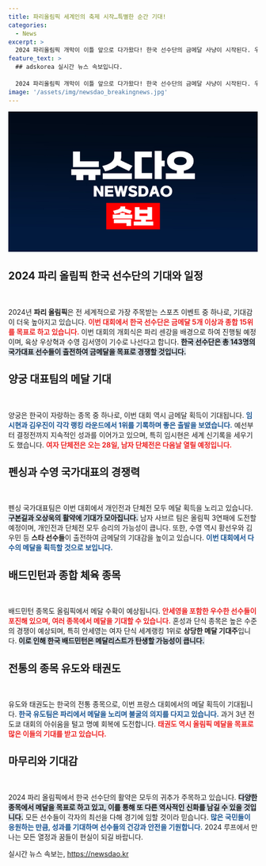 ```yaml
---
title: 파리올림픽 세계인의 축제 시작…특별한 순간 기대!
categories:
  - News
excerpt: >
  2024 파리올림픽 개막이 이틀 앞으로 다가왔다! 한국 선수단의 금메달 사냥이 시작된다. 우상혁과 김서영이 기수로 나서는 이번 축제는 센강에서 야외 개회식이 펼쳐지며, 남녀 양궁, 배드민턴 등 다양한 종목에서 메달 기대가 고조된다. 클릭하여 자세한 내용을 확인하세요!
feature_text: >
  ## adskorea 실시간 뉴스 속보입니다.

  2024 파리올림픽 개막이 이틀 앞으로 다가왔다! 한국 선수단의 금메달 사냥이 시작된다. 우상혁과 김서영이 기수로 나서는 이번 축제는 센강에서 야외 개회식이 펼쳐지며, 남녀 양궁, 배드민턴 등 다양한 종목에서 메달 기대가 고조된다. 클릭하여 자세한 내용을 확인하세요!
image: '/assets/img/newsdao_breakingnews.jpg'
---
```


<p><img src="/assets/img/newsdao_breakingnews.jpg" alt="adskorea 속보" /></p>

<h2 data-ke-size="size26">2024 파리 올림픽 한국 선수단의 기대와 일정</h2>

<p data-ke-size="size16">&nbsp;</p>

<p>2024년 <b>파리 올림픽</b>은 전 세계적으로 가장 주목받는 스포츠 이벤트 중 하나로, 기대감이 더욱 높아지고 있습니다. <b><span style="color: #ee2323;">이번 대회에서 한국 선수단은 금메달 5개 이상과 종합 15위를 목표로 하고 있습니다.</span></b> 이번 대회의 개회식은 파리 센강을 배경으로 하여 진행될 예정이며, 육상 우상혁과 수영 김서영이 기수로 나선다고 합니다. <b><span style="background-color: #21538527;">한국 선수단은 총 143명의 국가대표 선수들이 출전하여 금메달을 목표로 경쟁할 것입니다.</span></b></p>

<h2 data-ke-size="size26">양궁 대표팀의 메달 기대</h2>

<p data-ke-size="size16">&nbsp;</p>

<p>양궁은 한국이 자랑하는 종목 중 하나로, 이번 대회 역시 금메달 획득이 기대됩니다. <b><span style="color: #1a5490;">임시현과 김우진이 각각 랭킹 라운드에서 1위를 기록하며 좋은 출발을 보였습니다.</span></b> 예선부터 결정전까지 지속적인 성과를 이어가고 있으며, 특히 임시현은 세계 신기록을 세우기도 했습니다. <b><span style="color: #ee2323;">여자 단체전은 오는 28일, 남자 단체전은 다음날 열릴 예정입니다.</span></b></p>

<h2 data-ke-size="size26">펜싱과 수영 국가대표의 경쟁력</h2>

<p data-ke-size="size16">&nbsp;</p>

<p>펜싱 국가대표팀은 이번 대회에서 개인전과 단체전 모두 메달 획득을 노리고 있습니다. <b><span style="background-color: #21538527;">구본길과 오상욱의 활약에 기대가 모아집니다.</span></b> 남자 사브르 팀은 올림픽 3연패에 도전할 예정이며, 개인전과 단체전 모두 승리의 가능성이 큽니다. 또한, 수영 역시 황선우와 김우민 등 <b>스타 선수들</b>이 출전하여 금메달의 기대감을 높이고 있습니다. <b><span style="color: #1a5490;">이번 대회에서 다수의 메달을 획득할 것으로 보입니다.</span></b></p>

<h2 data-ke-size="size26">배드민턴과 종합 체육 종목</h2>

<p data-ke-size="size16">&nbsp;</p>

<p>배드민턴 종목도 올림픽에서 메달 수확이 예상됩니다. <b><span style="color: #ee2323;">안세영을 포함한 우수한 선수들이 포진해 있으며, 여러 종목에서 메달을 기대할 수 있습니다.</span></b> 혼성과 단식 종목은 높은 수준의 경쟁이 예상되며, 특히 안세영는 여자 단식 세계랭킹 1위로 <b>상당한 메달 기대주</b>입니다. <b><span style="background-color: #21538527;">이로 인해 한국 배드민턴은 메달리스트가 탄생할 가능성이 큽니다.</span></b></p>

<h2 data-ke-size="size26">전통의 종목 유도와 태권도</h2>

<p data-ke-size="size16">&nbsp;</p>

<p>유도와 태권도는 한국의 전통 종목으로, 이번 프랑스 대회에서의 메달 획득이 기대됩니다. <b><span style="color: #1a5490;">한국 유도팀은 파리에서 메달을 노리며 불굴의 의지를 다지고 있습니다.</span></b>  과거 3년 전 도쿄 대회의 아쉬움을 털고 명예 회복에 도전합니다. <b><span style="color: #ee2323;">태권도 역시 올림픽 메달을 목표로 많은 이들의 기대를 받고 있습니다.</span></b></p>

<h2 data-ke-size="size26">마무리와 기대감</h2>

<p data-ke-size="size16">&nbsp;</p>

<p>2024 파리 올림픽에서 한국 선수단의 활약은 모두의 귀추가 주목하고 있습니다. <b><span style="background-color: #21538527;">다양한 종목에서 메달을 목표로 하고 있고, 이를 통해 또 다른 역사적인 신화를 남길 수 있을 것입니다.</span></b> 모든 선수들이 각자의 최선을 다해 경기에 임할 것이라 믿습니다. <b><span style="color: #1a5490;">많은 국민들이 응원하는 만큼, 성과를 기대하며 선수들의 건강과 안전을 기원합니다.</span></b> 2024 루프에서 만나는 모든 열정과 꿈들이 현실이 되길 바랍니다.</p>
실시간 뉴스 속보는, <a href="https://newsdao.kr" rel="dofollow">https://newsdao.kr</a>


